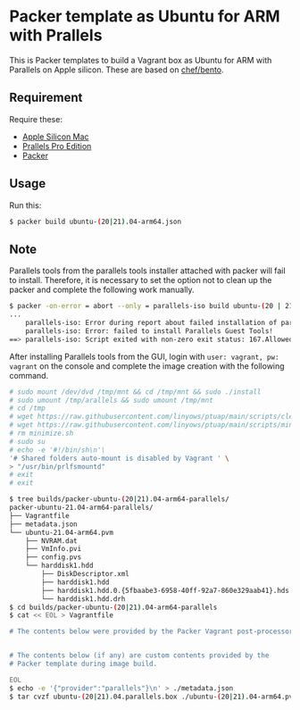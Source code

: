 Packer template as Ubuntu for ARM with Prallels
==

This is Packer templates to build a Vagrant box as Ubuntu for ARM with Parallels on Apple silicon.
These are based on [chef/bento](https://github.com/chef/bento).

Requirement
--

Require these:

- [Apple Silicon Mac](https://www.apple.com/mac/)
- [Prallels Pro Edition](https://www.parallels.com/jp/products/desktop/pro/)
- [Packer](https://www.packer.io/)

Usage
--

Run this:

```sh
$ packer build ubuntu-(20|21).04-arm64.json
```

Note
--

Parallels tools from the parallels tools installer attached with packer will fail to install.
Therefore, it is necessary to set the option not to clean up the packer and complete the following work manually.

```sh
$ packer -on-error = abort --only = parallels-iso build ubuntu-(20 | 21) .04-arm64.json
...
    parallels-iso: Error during report about failed installation of parallels tools.
    parallels-iso: Error: failed to install Parallels Guest Tools!
==> parallels-iso: Script exited with non-zero exit status: 167.Allowed exit codes are: [0]
```

After installing Parallels tools from the GUI,
login with `user: vagrant, pw: vagrant` on the console and complete the image creation with the following command.

```sh
# sudo mount /dev/dvd /tmp/mnt && cd /tmp/mnt && sudo ./install
# sudo umount /tmp/arallels && sudo umount /tmp/mnt
# cd /tmp
# wget https://raw.githubusercontent.com/linyows/ptuap/main/scripts/cleanup.sh && chmod +x cleanup.sh && sudo ./cleanup.sh
# wget https://raw.githubusercontent.com/linyows/ptuap/main/scripts/minimize.sh && chmod +x minimize.sh && sudo PACKER_BUILDER_TYPE=parallels-iso ./minimize.sh
# rm minimize.sh
# sudo su
# echo -e '#!/bin/sh\n'\
'# Shared folders auto-mount is disabled by Vagrant ' \
> "/usr/bin/prlfsmountd"
# exit
# exit
```

```sh
$ tree builds/packer-ubuntu-(20|21).04-arm64-parallels/
packer-ubuntu-21.04-arm64-parallels/
├── Vagrantfile
├── metadata.json
└── ubuntu-21.04-arm64.pvm
    ├── NVRAM.dat
    ├── VmInfo.pvi
    ├── config.pvs
    └── harddisk1.hdd
        ├── DiskDescriptor.xml
        ├── harddisk1.hdd
        ├── harddisk1.hdd.0.{5fbaabe3-6958-40ff-92a7-860e329aab41}.hds
        └── harddisk1.hdd.drh
$ cd builds/packer-ubuntu-(20|21).04-arm64-parallels
$ cat << EOL > Vagrantfile

# The contents below were provided by the Packer Vagrant post-processor


# The contents below (if any) are custom contents provided by the
# Packer template during image build.

EOL
$ echo -e '{"provider":"parallels"}\n' > ./metadata.json
$ tar cvzf ubuntu-(20|21).04.parallels.box ./ubuntu-(20|21).04-arm64.pvm  ./metadata.json ./Vagrantfile
```
